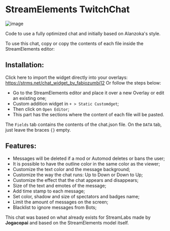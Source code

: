 # StreamElements TwitchChat

![image](https://user-images.githubusercontent.com/5833818/130188255-a9047a1a-9394-4cca-b301-e4d68c1f5045.png)

Code to use a fully optimized chat and initially based on Alanzoka's style.

To use this chat, copy or copy the contents of each file inside the StreamElements editor:

## Installation:
Click here to import the widget directly into your overlays: https://strms.net/chat_widget_by_fabiozumbi12
Or follow the steps below:
- Go to the StreamElements editor and place it over a new Overlay or edit an existing one;
- Custom addition widget in `+ > Static Customdget`;
- Then click on `Open Editor`;
- This part has the sections where the content of each file will be pasted.

The `Fields` tab contains the contents of the chat.json file.
On the `DATA` tab, just leave the braces `{}` empty.

## Features:
- Messages will be deleted if a mod or Automod deletes or bans the user;
- It is possible to have the outline color in the same color as the viewer;
- Customize the text color and the message background;
- Customize the way the chat runs: Up to Down or Down to Up;
- Customize the effect that the chat appears and disappears;
- Size of the text and emotes of the message;
- Add time stamp to each message;
- Set color, shadow and size of spectators and badges name;
- Limit the amount of messages on the screen;
- Blacklist to ignore messages from Bots;

This chat was based on what already exists for StreamLabs made by **Jogacopai** and based on the StreamElements model itself.
